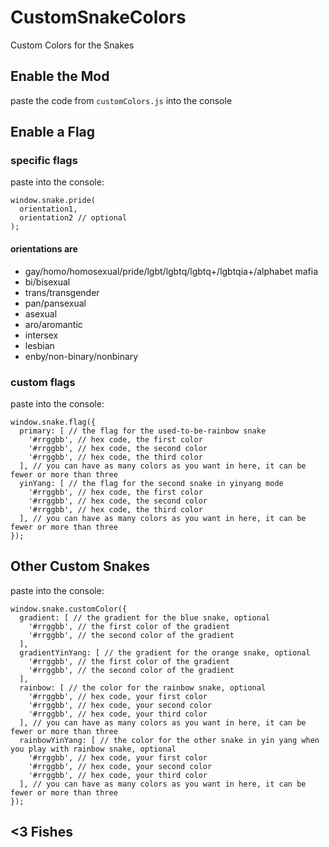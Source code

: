 # CustomSnakeColors
Custom Colors for the Snakes 

## Enable the Mod
paste the code from `customColors.js` into the console

## Enable a Flag
### specific flags
paste into the console:
```
window.snake.pride(
  orientation1,
  orientation2 // optional
);
```
#### orientations are
- gay/homo/homosexual/pride/lgbt/lgbtq/lgbtq+/lgbtqia+/alphabet mafia
- bi/bisexual
- trans/transgender
- pan/pansexual
- asexual
- aro/aromantic
- intersex
- lesbian
- enby/non-binary/nonbinary

### custom flags
paste into the console:
```
window.snake.flag({
  primary: [ // the flag for the used-to-be-rainbow snake
    '#rrggbb', // hex code, the first color
    '#rrggbb', // hex code, the second color
    '#rrggbb', // hex code, the third color
  ], // you can have as many colors as you want in here, it can be fewer or more than three
  yinYang: [ // the flag for the second snake in yinyang mode
    '#rrggbb', // hex code, the first color
    '#rrggbb', // hex code, the second color
    '#rrggbb', // hex code, the third color
  ], // you can have as many colors as you want in here, it can be fewer or more than three
}); 
```

## Other Custom Snakes
paste into the console:
```
window.snake.customColor({
  gradient: [ // the gradient for the blue snake, optional
    '#rrggbb', // the first color of the gradient
    '#rrggbb', // the second color of the gradient
  ],
  gradientYinYang: [ // the gradient for the orange snake, optional
    '#rrggbb', // the first color of the gradient
    '#rrggbb', // the second color of the gradient
  ],
  rainbow: [ // the color for the rainbow snake, optional
    '#rrggbb', // hex code, your first color
    '#rrggbb', // hex code, your second color
    '#rrggbb', // hex code, your third color
  ], // you can have as many colors as you want in here, it can be fewer or more than three
  rainbowYinYang: [ // the color for the other snake in yin yang when you play with rainbow snake, optional
    '#rrggbb', // hex code, your first color
    '#rrggbb', // hex code, your second color
    '#rrggbb', // hex code, your third color
  ], // you can have as many colors as you want in here, it can be fewer or more than three
});
```

## <3 Fishes

